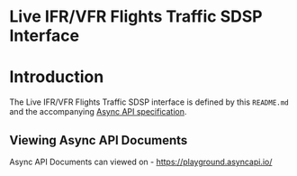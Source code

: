 # Live IFR/VFR Flights Traffic SDSP Interface

# Introduction

The Live IFR/VFR Flights Traffic SDSP interface is defined by this `README.md` and the accompanying [Async API specification](/ifr-vfr-traffic-sdsp/traffic-sdsp-api.yaml).

## Viewing Async API Documents

Async API Documents can viewed on - https://playground.asyncapi.io/